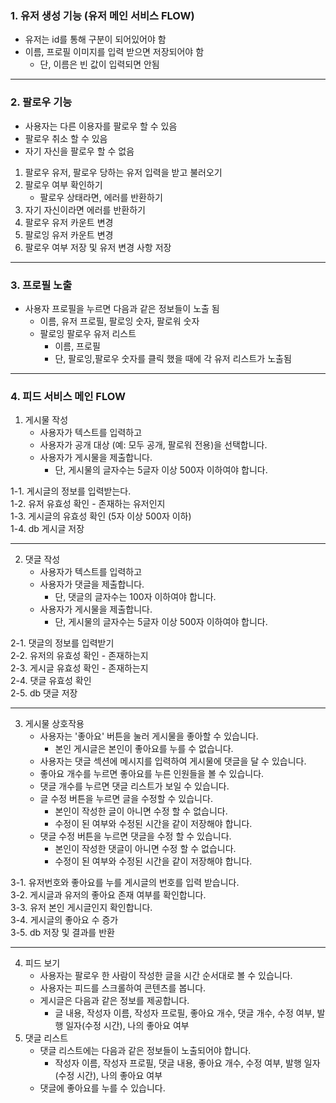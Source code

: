### 1. 유저 생성 기능 (유저 메인 서비스 FLOW)
* 유저는 id를 통해 구분이 되어있어야 함
* 이름, 프로필 이미지를 입력 받으면 저장되어야 함
  + 단, 이름은 빈 값이 입력되면 안됨
***
 ### 2. 팔로우 기능
* 사용자는 다른 이용자를 팔로우 할 수 있음
* 팔로우 취소 할 수 있음
* 자기 자신을 팔로우 할 수 없음
1. 팔로우 유저, 팔로우 당하는 유저 입력을 받고 불러오기
2. 팔로우 여부 확인하기
   - 팔로우 상태라면, 에러를 반환하기
3. 자기 자신이라면 에러를 반환하기
4. 팔로우 유저 카운트 변경
5. 팔로잉 유저 카운트 변경
6. 팔로우 여부 저장 및 유저 변경 사항 저장
***
 ### 3. 프로필 노출
* 사용자 프로필을 누르면 다음과 같은 정보들이 노출 됨
  + 이름, 유저 프로필, 팔로잉 숫자, 팔로워 숫자
  + 팔로잉 팔로우 유저 리스트
    * 이름, 프로필
    * 단, 팔로잉,팔로우 숫자를 클릭 했을 때에 각 유저 리스트가 노출됨
***

 ### 4. 피드 서비스 메인 FLOW
1. 게시물 작성
   - 사용자가 텍스트를 입력하고
   - 사용자가 공개 대상 (예: 모두 공개, 팔로워 전용)을 선택합니다.
   - 사용자가 게시물을 제출합니다.
     - 단, 게시물의 글자수는 5글자 이상 500자 이하여야 합니다. <br/>
     
1-1. 게시글의 정보를 입력받는다. <br/>
1-2. 유저 유효성 확인 - 존재하는 유저인지 <br/>
1-3. 게시글의 유효성 확인 (5자 이상 500자 이하) <br/>
1-4. db 게시글 저장
***

2. 댓글 작성
   - 사용자가 텍스트를 입력하고
   - 사용자가 댓글을 제출합니다.
     - 단, 댓글의 글자수는 100자 이하여야 합니다.
   - 사용자가 게시물을 제출합니다.
     - 단, 게시물의 글자수는 5글자 이상 500자 이하여야 합니다. <br/>

2-1. 댓글의 정보를 입력받기 <br/>
2-2. 유저의 유효성 확인 - 존재하는지 <br/>
2-3. 게시글 유효성 확인 - 존재하는지 <br/>
2-4. 댓글 유효성 확인 <br/>
2-5. db 댓글 저장
***

3. 게시물 상호작용
   - 사용자는 '좋아요' 버튼을 눌러 게시물을 좋아할 수 있습니다.
     - 본인 게시글은 본인이 좋아요를 누를 수 없습니다.
   - 사용자는 댓글 섹션에 메시지를 입력하여 게시물에 댓글을 달 수 있습니다.
   - 좋아요 개수를 누르면 좋아요를 누른 인원들을 볼 수 있습니다.
   - 댓글 개수를 누르면 댓글 리스트가 보일 수 있습니다.
   - 글 수정 버튼을 누르면 글을 수정할 수 있습니다.
     - 본인이 작성한 글이 아니면 수정 할 수 없습니다.
     - 수정이 된 여부와 수정된 시간을 같이 저장해야 합니다.
   - 댓글 수정 버튼을 누르면 댓글을 수정 할 수 있습니다.
     - 본인이 작성한 댓글이 아니면 수정 할 수 없습니다.
     - 수정이 된 여부와 수정된 시간을 같이 저장해야 합니다. <br>

3-1. 유저번호와 좋아요를 누를 게시글의 번호를 입력 받습니다. <br>
3-2. 게시글과 유저의 좋아요 존재 여부를 확인합니다. <br>
3-3. 유저 본인 게시글인지 확인합니다. <br>
3-4. 게시글의 좋아요 수 증가 <br>
3-5. db 저장 및 결과를 반환
***

4. 피드 보기
    - 사용자는 팔로우 한 사람이 작성한 글을 시간 순서대로 볼 수 있습니다.
    - 사용자는 피드를 스크롤하여 콘텐츠를 봅니다.
    - 게시글은 다음과 같은 정보를 제공합니다.
      - 글 내용, 작성자 이름, 작성자 프로필, 좋아요 개수, 댓글 개수, 수정 여부, 발행 일자(수정 시간), 나의 좋아요 여부
5. 댓글 리스트
    - 댓글 리스트에는 다음과 같은 정보들이 노출되어야 합니다.
      - 작성자 이름, 작성자 프로필, 댓글 내용, 좋아요 개수, 수정 여부, 발행 일자(수정 시간), 나의 좋아요 여부
    - 댓글에 좋아요를 누를 수 있습니다.
